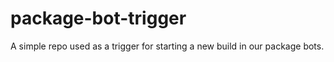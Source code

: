package-bot-trigger
===================

A simple repo used as a trigger for starting a new build in our package bots.
